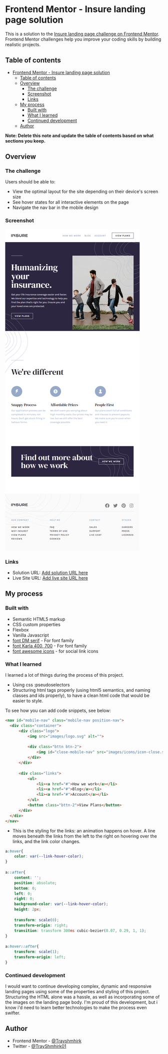 # Frontend Mentor - Insure landing page solution

This is a solution to the [Insure landing page challenge on Frontend Mentor](https://www.frontendmentor.io/challenges/insure-landing-page-uTU68JV8). Frontend Mentor challenges help you improve your coding skills by building realistic projects. 

## Table of contents

- [Frontend Mentor - Insure landing page solution](#frontend-mentor---insure-landing-page-solution)
  - [Table of contents](#table-of-contents)
  - [Overview](#overview)
    - [The challenge](#the-challenge)
    - [Screenshot](#screenshot)
    - [Links](#links)
  - [My process](#my-process)
    - [Built with](#built-with)
    - [What I learned](#what-i-learned)
    - [Continued development](#continued-development)
  - [Author](#author)


**Note: Delete this note and update the table of contents based on what sections you keep.**

## Overview

### The challenge

Users should be able to:

- View the optimal layout for the site depending on their device's screen size
- See hover states for all interactive elements on the page
- Navigate the nav bar in the mobile design

### Screenshot

![](./images/screenshot/screencapture-127-0-0-1-5500-index-html-2023-06-24-16_28_37.png)


### Links

- Solution URL: [Add solution URL here](https://your-solution-url.com)
- Live Site URL: [Add live site URL here](https://your-live-site-url.com)

## My process

### Built with

- Semantic HTML5 markup
- CSS custom properties
- Flexbox
- Vanilla Javascript
- [font DM serif](https://fonts.googleapis.com/css2?family=DM+Serif+Display&display=swap) - For font family
- [font Karla 400, 700](https://fonts.googleapis.com/css2?family=Karla:wght@400;700&display=swap) - For font family
- [font awesome icons](https://kit.fontawesome.com/d88dc75d7a.js) - for social link icons


### What I learned

I learned a lot of things during the process of this project.
- Using css :pseudoselectors
- Structuring html tags properly (using html5 semantics, and naming classes and ids properly), to have a clean html code that would be easier to style.


To see how you can add code snippets, see below:

```html
<nav id="mobile-nav" class="mobile-nav position-nav">
  <div class="container">
      <div class="logo">
          <img src="images/logo.svg" alt="">

          <div class="bttn btn-2">
              <img id="close-mobile-nav" src="images/icons/icon-close.svg" alt="">
          </div>
      </div>

      <div class="links">
          <ul>
              <li><a href="#">How we work</a></li>
              <li><a href="#">Blog</a></li>
              <li><a href="#">Account</a></li>
          </ul>
          <button class="bttn-2">View Plans</button>
      </div>
  </div>
</nav>
```

- This is the styling for the links: an animation happens on hover. A line moves beneath the links from the left to the right on hovering over the links, and the link color changes.

```css
a:hover{
    color: var(--link-hover-color);
}

a::after{
    content: '';
    position: absolute;
    bottom: 0;
    left: 0;
    right: 0;
    background-color: var(--link-hover-color);
    height: 2px;
    
    transform: scale(0);
    transform-origin: right;
    transition: transform 300ms cubic-bezier(0.07, 0.29, 1, 1);
}

a:hover::after{
    transform: scale(1);
    transform-origin: left;
}
```

### Continued development

I would want to continue developing complex, dynamic and responsive landing pages using some of the properties and styling of this project.
Structuring the HTML alone was a hassle, as well as incorporating some of the images on the landing page body.
I'm proud of this development, but i know i'd need to learn better technologies to make the process even swifter.


## Author

- Frontend Mentor - [@Trayshmhirk](https://www.frontendmentor.io/profile/Trayshmhirk)
- Twitter - [@TrayShmhirk01](https://www.twitter.com/TrayShmhirk01)

